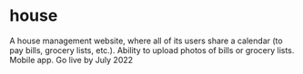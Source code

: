 # house
A house management website, where all of its users share a calendar (to pay bills, grocery lists, etc.).
Ability to upload photos of bills or grocery lists.
Mobile app.
Go live by July 2022
